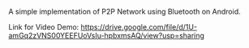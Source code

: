 A simple implementation of P2P Network using Bluetooth on Android.

Link for Video Demo: https://drive.google.com/file/d/1U-amGq2zVNS00YEEFUoVsIu-hpbxmsAQ/view?usp=sharing
